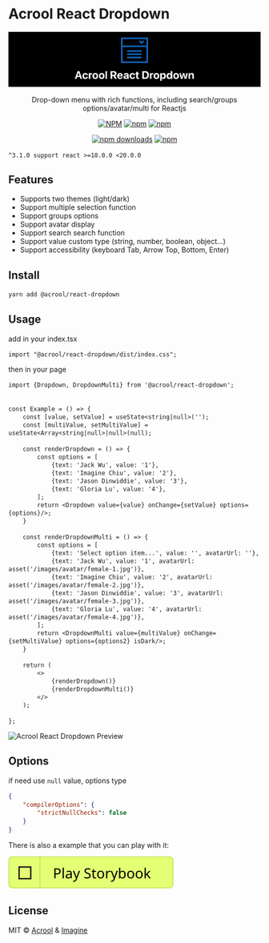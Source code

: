 # Acrool React Dropdown

<a href="https://acrool-react-dropdown.pages.dev/" title="Acrool React Dropdown - Dropdown list with React Component">
    <img src="https://raw.githubusercontent.com/acrool/acrool-react-dropdown/main/example/public/og.webp" alt="Acrool React Dropdown Logo"/>
</a>

<p align="center">
    Drop-down menu with rich functions, including search/groups options/avatar/multi for Reactjs
</p>

<div align="center">

[![NPM](https://img.shields.io/npm/v/@acrool/react-dropdown.svg?style=for-the-badge)](https://www.npmjs.com/package/@acrool/react-dropdown)
[![npm](https://img.shields.io/bundlejs/size/@acrool/react-dropdown?style=for-the-badge)](https://github.com/acrool/@acrool/react-dropdown/blob/main/LICENSE)
[![npm](https://img.shields.io/npm/l/@acrool/react-dropdown?style=for-the-badge)](https://github.com/acrool/react-dropdown/blob/main/LICENSE)

[![npm downloads](https://img.shields.io/npm/dm/@acrool/react-dropdown.svg?style=for-the-badge)](https://www.npmjs.com/package/@acrool/react-dropdown)
[![npm](https://img.shields.io/npm/dt/@acrool/react-dropdown.svg?style=for-the-badge)](https://www.npmjs.com/package/@acrool/react-dropdown)

</div>


`^3.1.0 support react >=18.0.0 <20.0.0`


## Features

- Supports two themes (light/dark)
- Support multiple selection function
- Support groups options
- Support avatar display
- Support search search function
- Support value custom type (string, number, boolean, object...)
- Support accessibility (keyboard Tab, Arrow Top, Bottom, Enter)

## Install

```bash
yarn add @acrool/react-dropdown
```

## Usage

add in your index.tsx
```tst
import "@acrool/react-dropdown/dist/index.css";
```

then in your page
```tsx
import {Dropdown, DropdownMulti} from '@acrool/react-dropdown';


const Example = () => {
    const [value, setValue] = useState<string|null>('');
    const [multiValue, setMultiValue] = useState<Array<string|null>|null>(null);

    const renderDropdown = () => {
        const options = [
            {text: 'Jack Wu', value: '1'},
            {text: 'Imagine Chiu', value: '2'},
            {text: 'Jason Dinwiddie', value: '3'},
            {text: 'Gloria Lu', value: '4'},
        ];
        return <Dropdown value={value} onChange={setValue} options={options}/>;
    }
    
    const renderDropdownMulti = () => {
        const options = [
            {text: 'Select option item...', value: '', avatarUrl: ''},
            {text: 'Jack Wu', value: '1', avatarUrl: asset('/images/avatar/female-1.jpg')},
            {text: 'Imagine Chiu', value: '2', avatarUrl: asset('/images/avatar/female-2.jpg')},
            {text: 'Jason Dinwiddie', value: '3', avatarUrl: asset('/images/avatar/female-3.jpg')},
            {text: 'Gloria Lu', value: '4', avatarUrl: asset('/images/avatar/female-4.jpg')},
        ];
        return <DropdownMulti value={multiValue} onChange={setMultiValue} options={options2} isDark/>;
    }
    
    return (
        <>
            {renderDropdown()}
            {renderDropdownMulti()}
        </>
    );

};
```

<img src="https://acrool-react-dropdown.pages.dev/preview.webp" alt="Acrool React Dropdown Preview" width="700"/>



## Options

if need use `null` value, options type

```json
{
    "compilerOptions": {
        "strictNullChecks": false
    }
}
```

There is also a example that you can play with it:

[![Play react-editext-example](https://raw.githubusercontent.com/acrool/acrool-react-dropdown/main/play-in-example-button.svg)](https://acrool-react-dropdown.pages.dev)


## License

MIT © [Acrool](https://github.com/acrool) & [Imagine](https://github.com/imagine10255)
